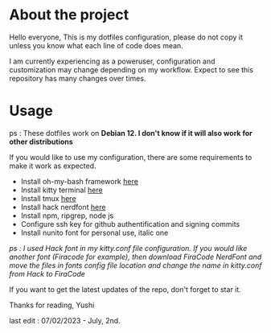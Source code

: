 # About the project
Hello everyone,
This is my dotfiles configuration, please do not copy it unless you know what
each line of code does mean.

I am currently experiencing as a poweruser, configuration and customization
may change depending on my workflow. Expect to see this repository has many
changes over times.

# Usage

ps : These dotfiles work on **Debian 12. I don't know if it will
also work for other distributions**

If you would like to use my configuration, there are some requirements to make
it work as expected.

- Install oh-my-bash framework [here](https://ohmybash.nntoan.com/)
- Install kitty terminal [here](https://sw.kovidgoyal.net/kitty/binary/)
- Install tmux [here](https://github.com/tmux/tmux/wiki/Installing)
- Install hack nerdfont [here](https://www.nerdfonts.com/font-downloads)
- Install npm, ripgrep, node js
- Configure ssh key for github authentification and signing commits
- Install nunito font for personal use, italic one

*ps : I used Hack font in my kitty.conf file configuration. If you would like
another font (Firacode for example), then download FiraCode NerdFont and move
the files in fonts config file location and change the name in kitty.conf from
Hack to FiraCode*

If you want to get the latest updates of the repo, don't forget to star it.

Thanks for reading,
Yushi

last edit : 07/02/2023 - July, 2nd.
